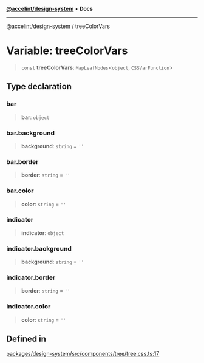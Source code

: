 [**@accelint/design-system**](../README.md) • **Docs**

***

[@accelint/design-system](../README.md) / treeColorVars

# Variable: treeColorVars

> `const` **treeColorVars**: `MapLeafNodes`\<`object`, `CSSVarFunction`\>

## Type declaration

### bar

> **bar**: `object`

### bar.background

> **background**: `string` = `''`

### bar.border

> **border**: `string` = `''`

### bar.color

> **color**: `string` = `''`

### indicator

> **indicator**: `object`

### indicator.background

> **background**: `string` = `''`

### indicator.border

> **border**: `string` = `''`

### indicator.color

> **color**: `string` = `''`

## Defined in

[packages/design-system/src/components/tree/tree.css.ts:17](https://github.com/gohypergiant/standard-toolkit/blob/258694cea8ed8bbd956b3cf5da47c2c9debcf127/packages/design-system/src/components/tree/tree.css.ts#L17)

